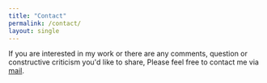```yaml
---
title: "Contact"
permalink: /contact/
layout: single
---
```


If you are interested in my work or there are any comments, question or constructive criticism you'd like to share, Please feel free to contact me via [mail](mailto:shivabahadurbasnet313@gmail.com).
